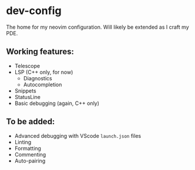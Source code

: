 # dev-config

The home for my neovim configuration. Will likely be extended as I craft my PDE.

## Working features:
* Telescope
* LSP (C++ only, for now)
  * Diagnostics
  * Autocompletion
* Snippets
* StatusLine
* Basic debugging (again, C++ only)

## To be added:
* Advanced debugging with VScode `launch.json` files
* Linting
* Formatting
* Commenting
* Auto-pairing

